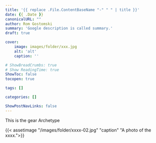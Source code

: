 ```yaml
---
title: '{{ replace .File.ContentBaseName "-" " " | title }}'
date: {{ .Date }}
canonicalURL: ""
author: Rom Gostomski
summary: 'Google description is called summary.'
draft: true

cover:
    image: images/folder/xxx.jpg
    alt: 'alt'
    caption: ''

# ShowBreadCrumbs: true
# Show ReadingTime: true
ShowToc: false
tocopen: true

tags: []

categories: []

ShowPostNavLinks: false
---
```

This is the gear Archetype

{{< assetimage "/images/folder/xxxx-02.jpg"
"caption" 
"A photo of the xxxx.">}}